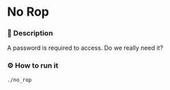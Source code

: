 # No Rop

### 📄 Description
A password is required to access. Do we really need it?

### ⚙ How to run it
```bash
./no_rop
```
